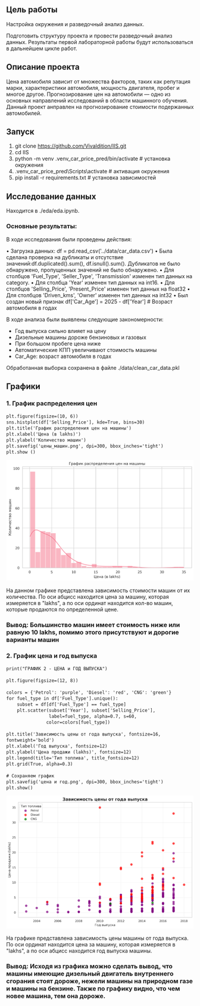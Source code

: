 ## Цель работы 

 Настройка окружения и разведочный анализ данных. 

 Подготовить структуру проекта и провести разведочный анализ данных. Результаты первой лабораторной работы будут использоваться в дальнейшем цикле работ.

## Описание проекта

 Цена автомобиля зависит от множества факторов, таких как репутация марки, характеристики автомобиля, мощность двигателя, пробег и многое другое. Прогнозирование цен на автомобили — одно из основных направлений исследований в области машинного обучения. 
 Данный проект анправлен на прогнозирование стоимости подержанных автомобилей.


## Запуск

1. git clone https://github.com/Vivaldition/IIS.git
2. cd IIS
3. python -m venv .venv_car_price_pred/bin/activate # установка окружения
4. .venv_car_price_pred\Scripts\activate # активация окружения
5. pip install -r requirements.txt # установка зависимостей

## Исследование данных
Находится в ./eda/eda.ipynb.

### Основные результаты:

В ходе исследования были проведены действия:

• Загрузка данных: df = pd.read_csv('../data/car_data.csv')
• Была сделана проверка на дубликаты и отсутствие значений:df.duplicated().sum(), df.isnull().sum(). Дубликатов не было обнаружено, пропущенных значений не было обнаружено.
• Для столбцов 'Fuel_Type', 'Seller_Type', 'Transmission' изменен тип данных на category.
• Для столбца 'Year' изменен тип данных на int16.
• Для столбцов 'Selling_Price', 'Present_Price' изменен тип данных на float32
• Для столбцов 'Driven_kms', 'Owner' изменен тип данных на int32
• Был создан новый признак df['Car_Age'] = 2025 - df['Year']  # Возраст автомобиля в годах

В ходе анализа были выявлены следующие закономерности:

- Год выпуска сильно влияет на цену
- Дизельные машины дороже бензиновых и газовых
- При большом пробеге цена ниже
- Автоматические КПП увеличивают стоимость машины
- Car_Age: возраст автомобиля в годах

Обработанная выборка сохранена в файле ./data/clean_car_data.pkl

## Графики

### 1. График распределения цен

```
plt.figure(figsize=(10, 6))  
sns.histplot(df['Selling_Price'], kde=True, bins=30)  
plt.title('График распределения цен на машины')  
plt.xlabel('Цена (в lakhs)')  
plt.ylabel('Количество машин')  
plt.savefig('цены_машин.png', dpi=300, bbox_inches='tight')
plt.show ()
```
![image](https://github.com/Vivaldition/IIS/blob/main/eda/цены_машин.png)

На данном графике представлена зависимость стоимости машин от их количества. По оси абцисс находится цена за машину, которая измеряется в "lakhs", а по оси ординат находится кол-во машин, которые продаются по определенной цене.

### Вывод: Большинство машин имеет стоимость ниже или равную 10 lakhs, помимо этого присутствуют и дорогие варианты машин

### 2. График цена и год выпуска

```
print("ГРАФИК 2 - ЦЕНА и ГОД ВЫПУСКА")

plt.figure(figsize=(12, 8))

colors = {'Petrol': 'purple', 'Diesel': 'red', 'CNG': 'green'}
for fuel_type in df['Fuel_Type'].unique():
    subset = df[df['Fuel_Type'] == fuel_type]
    plt.scatter(subset['Year'], subset['Selling_Price'], 
                label=fuel_type, alpha=0.7, s=60,
               color=colors[fuel_type])

plt.title('Зависимость цены от года выпуска', fontsize=16, fontweight='bold')
plt.xlabel('Год выпуска', fontsize=12)
plt.ylabel('Цена продажи (lakhs)', fontsize=12)
plt.legend(title='Тип топлива', title_fontsize=12)
plt.grid(True, alpha=0.3)

# Сохраняем график
plt.savefig('цена и год.png', dpi=300, bbox_inches='tight')
plt.show()
```
![image](https://github.com/Vivaldition/IIS/blob/main/eda/цена%20и%20год.png)

На графике представлена зависимость цены машины от года выпуска. По оси ординат находится цена за машину, которая измеряется в "lakhs", а по оси абцисс находится год выпуска машины.

### Вывод: Исходя из графика можно сделать вывод, что машины имеющие дизельный двигатель внутреннего сгорания стоят дороже, нежели машины на природном газе и машины на бензине. Также по графику видно, что чем новее машина, тем она дороже.



 
